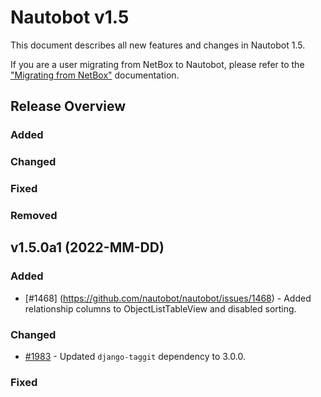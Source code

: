 <!-- markdownlint-disable MD024 -->

# Nautobot v1.5

This document describes all new features and changes in Nautobot 1.5.

If you are a user migrating from NetBox to Nautobot, please refer to the ["Migrating from NetBox"](../installation/migrating-from-netbox.md) documentation.

## Release Overview

### Added

### Changed

### Fixed

### Removed

## v1.5.0a1 (2022-MM-DD)

### Added

- [#1468] (https://github.com/nautobot/nautobot/issues/1468) - Added relationship columns to ObjectListTableView and disabled sorting.

### Changed

- [#1983](https://github.com/nautobot/nautobot/issues/1983) - Updated `django-taggit` dependency to 3.0.0.

### Fixed

